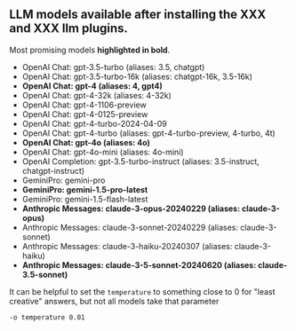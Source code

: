 ## LLM models available after installing the XXX and XXX llm plugins. 

Most promising models **highlighted in bold**.

* OpenAI Chat: gpt-3.5-turbo (aliases: 3.5, chatgpt)
* OpenAI Chat: gpt-3.5-turbo-16k (aliases: chatgpt-16k, 3.5-16k)
* **OpenAI Chat: gpt-4 (aliases: 4, gpt4)**
* OpenAI Chat: gpt-4-32k (aliases: 4-32k)
* OpenAI Chat: gpt-4-1106-preview
* OpenAI Chat: gpt-4-0125-preview
* OpenAI Chat: gpt-4-turbo-2024-04-09
* OpenAI Chat: gpt-4-turbo (aliases: gpt-4-turbo-preview, 4-turbo, 4t)
* **OpenAI Chat: gpt-4o (aliases: 4o)**
* OpenAI Chat: gpt-4o-mini (aliases: 4o-mini)
* OpenAI Completion: gpt-3.5-turbo-instruct (aliases: 3.5-instruct, chatgpt-instruct)
* GeminiPro: gemini-pro
* **GeminiPro: gemini-1.5-pro-latest**
* GeminiPro: gemini-1.5-flash-latest
* **Anthropic Messages: claude-3-opus-20240229 (aliases: claude-3-opus)**
* Anthropic Messages: claude-3-sonnet-20240229 (aliases: claude-3-sonnet)
* Anthropic Messages: claude-3-haiku-20240307 (aliases: claude-3-haiku)
* **Anthropic Messages: claude-3-5-sonnet-20240620 (aliases: claude-3.5-sonnet)**

It can be helpful to set the `temperature` to something close to 0 for "least creative" answers, but not all models take that parameter

`-o temperature 0.01`